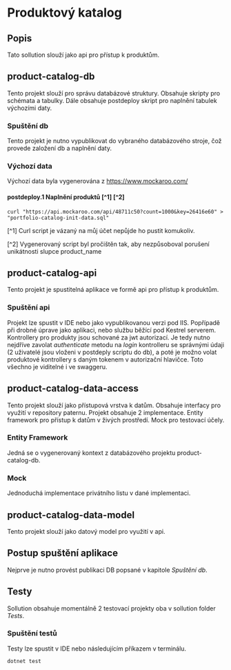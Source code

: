﻿# Produktový katalog

## Popis

Tato sollution slouží jako api pro přístup k produktům.

## product-catalog-db

Tento projekt slouží pro správu databázové struktury. Obsahuje skripty pro schémata a tabulky. Dále obsahuje postdeploy skript pro naplnění tabulek výchozími daty.

### Spuštění db

Tento projekt je nutno vypublikovat do vybraného databázového stroje, čož provede založení db a naplnění daty.

### Výchozí data

Výchozí data byla vygenerována z <https://www.mockaroo.com/>

#### postdeploy.1 Naplnění produktů [^1] [^2]

``` shell
curl "https://api.mockaroo.com/api/48711c50?count=1000&key=26416e60" > "portfolio-catalog-init-data.sql"
```

[^1] Curl script je vázaný na můj účet nepůjde ho pustit komukoliv.

[^2] Vygenerovaný script byl pročištěn tak, aby nezpůsoboval porušení unikátnosti slupce product_name

## product-catalog-api

Tento projekt je spustitelná aplikace ve formě api pro přístup k produktům.

### Spuštění api

Projekt lze spustit v IDE nebo jako vypublikovanou verzi pod IIS. Popřípadě při drobné úprave jako aplikaci, nebo službu běžící pod Kestrel serverem.
Kontrollery pro produkty jsou schované za jwt autorizací. 
Je tedy nutno nejdříve zavolat *authenticate* metodu na *login* kontrolleru se správnými údaji (2 uživatelé jsou vloženi v postdeply scriptu do db),
a poté je možno volat produktové kontrollery s daným tokenem v autorizační hlavičce. Toto všechno je viditelné i ve swaggeru.

## product-catalog-data-access

Tento projekt slouží jako přístupová vrstva k datům. Obsahuje interfacy pro využití v repository paternu.
Projekt obsahuje 2 implementace. Entity framework pro přístup k datům v živých prostředí. Mock pro testovací účely.

### Entity Framework

Jedná se o vygenerovaný kontext z databázového projektu product-catalog-db.

### Mock

Jednoduchá implementace privátního listu v dané implementaci.

## product-catalog-data-model

Tento projekt slouží jako datový model pro využití v api.

## Postup spuštění aplikace

Nejprve je nutno provést publikaci DB popsané v kapitole *Spuštění db*.

## Testy

Sollution obsahuje momentálně 2 testovací projekty oba v sollution folder *Tests*.

### Spuštění testů

Testy lze spustit v IDE nebo následujícím příkazem v terminálu.

``` shell
dotnet test
```
